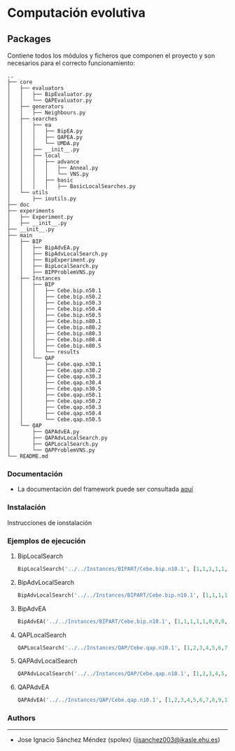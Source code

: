 # Computación evolutiva

## Packages

Contiene todos los módulos y ficheros que componen el proyecto y son necesarios para el correcto funcionamiento:

```
..
├── core
│   ├── evaluators
│   │   ├── BipEvaluator.py
│   │   └── QAPEvaluator.py
│   ├── generators
│   │   ├── Neighbours.py
│   ├── searches
│   │   ├── ea
│   │   │   ├── BipEA.py
│   │   │   ├── QAPEA.py
│   │   │   └── UMDA.py
│   │   ├── __init__.py
│   │   ├── local
│   │   │   ├── advance
│   │   │   │   ├── Anneal.py
│   │   │   │   └── VNS.py
│   │   │   ├── basic
│   │   │   │   ├── BasicLocalSearches.py
│   └── utils
│       ├── ioutils.py
├── doc
├── experiments
│   ├── Experiment.py
│   ├── __init__.py
├── __init__.py
├── main
│   ├── BIP
│   │   ├── BipAdvEA.py
│   │   ├── BipAdvLocalSearch.py
│   │   ├── BipExperiment.py
│   │   ├── BipLocalSearch.py
│   │   ├── BIPProblemVNS.py
│   ├── Instances
│   │   ├── BIP
│   │   │   ├── Cebe.bip.n50.1
│   │   │   ├── Cebe.bip.n50.2
│   │   │   ├── Cebe.bip.n50.3
│   │   │   ├── Cebe.bip.n50.4
│   │   │   ├── Cebe.bip.n50.5
│   │   │   ├── Cebe.bip.n80.1
│   │   │   ├── Cebe.bip.n80.2
│   │   │   ├── Cebe.bip.n80.3
│   │   │   ├── Cebe.bip.n80.4
│   │   │   ├── Cebe.bip.n80.5
│   │   │   └── results
│   │   └── QAP
│   │       ├── Cebe.qap.n30.1
│   │       ├── Cebe.qap.n30.2
│   │       ├── Cebe.qap.n30.3
│   │       ├── Cebe.qap.n30.4
│   │       ├── Cebe.qap.n30.5
│   │       ├── Cebe.qap.n50.1
│   │       ├── Cebe.qap.n50.2
│   │       ├── Cebe.qap.n50.3
│   │       ├── Cebe.qap.n50.4
│   │       └── Cebe.qap.n50.5
│   └── QAP
│       ├── QAPAdvEA.py
│       ├── QAPAdvLocalSearch.py
│       ├── QAPLocalSearch.py
│       └── QAPProblemVNS.py
└── README.md

```


### Documentación

* La documentación del framework puede ser consultada  [aquí](https://cdn.rawgit.com/spolex/metaheuristics/master/doc/build/html/index.html)
 

### Instalación

Instrucciones de ionstalación

### Ejemplos de ejecución

1. BipLocalSearch

    ```python    
    BipLocalSearch('../../Instances/BIPART/Cebe.bip.n10.1', [1,1,1,1,1,0,0,0,0,0])    
    ```
1. BipAdvLocalSearch

    ```python
    BipAdvLocalSearch('../../Instances/BIPART/Cebe.bip.n10.1', [1,1,1,1,1,0,0,0,0,0],100,10)        
    ```
1. BipAdvEA 

    ```python
    BipAdvEA('../../Instances/BIPART/Cebe.bip.n10.1', [1,1,1,1,1,0,0,0,0,0],100,10)        
    ```
1. QAPLocalSearch

    ```python    
    QAPLocalSearch('../../Instances/QAP/Cebe.qap.n10.1', [1,2,3,4,5,6,7,8,9,10])    
    ```
1. QAPAdvLocalSearch

    ```python    
    QAPAdvLocalSearch('../../Instances/QAP/Cebe.qap.n10.1', [1,2,3,4,5,6,7,8,9,10],100,10)    
    ```
1. QAPAdvEA

    ```python    
    QAPAdvEA('../../Instances/QAP/Cebe.qap.n10.1', [1,2,3,4,5,6,7,8,9,10],100,10)    
    ```
### Authors
-----------

- Jose Ignacio Sánchez Méndez (spolex)
(jisanchez003@ikasle.ehu.es)